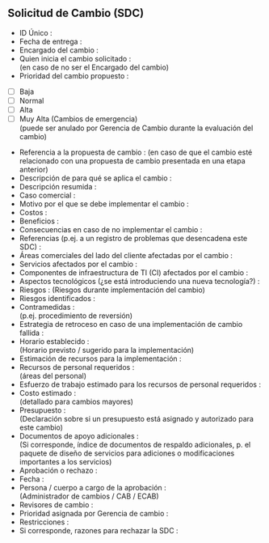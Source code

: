 ## Solicitud de Cambio (SDC)

* ID Único :  
* Fecha de entrega :  
* Encargado del cambio :  
* Quien inicia el cambio solicitado :  
    (en caso de no ser el Encargado del cambio)  
* Prioridad del cambio propuesto :
 - [ ] Baja  
 - [ ] Normal    
 - [ ] Alta  
 - [ ] Muy Alta (Cambios de emergencia)  
    (puede ser anulado por Gerencia de Cambio durante la evaluación del cambio)
* Referencia a la propuesta de cambio :
    (en caso de que el cambio esté relacionado con una propuesta de cambio presentada en una etapa anterior)
* Descripción de para qué se aplica el cambio :  
* Descripción resumida :  
* Caso comercial :  
* Motivo por el que se debe implementar el cambio :  
* Costos :  
* Beneficios :  
* Consecuencias en caso de no implementar el cambio :  
* Referencias (p.ej. a un registro de problemas que desencadena este SDC) :  
* Áreas comerciales del lado del cliente afectadas por el cambio :  
* Servicios afectados por el cambio :  
* Componentes de infraestructura de TI (CI) afectados por el cambio :  
* Aspectos tecnológicos (¿se está introduciendo una nueva tecnología?) :  
* Riesgos : 
    (Riesgos durante implementación del cambio)
* Riesgos identificados :  
* Contramedidas :  
    (p.ej. procedimiento de reversión)  
* Estrategia de retroceso en caso de una implementación de cambio fallida :  
* Horario establecido :  
    (Horario previsto / sugerido para la implementación)  
* Estimación de recursos para la implementación :  
* Recursos de personal requeridos :  
    (áreas del personal)  
* Esfuerzo de trabajo estimado para los recursos de personal requeridos :  
* Costo estimado :  
    (detallado para cambios mayores)  
* Presupuesto :  
    (Declaración sobre si un presupuesto está asignado y autorizado para este cambio)  
* Documentos de apoyo adicionales :  
    (Si corresponde, índice de documentos de respaldo adicionales, p. el paquete de diseño de servicios para adiciones o modificaciones importantes a los servicios)  
* Aprobación o rechazo :  
* Fecha :  
* Persona / cuerpo a cargo de la aprobación  :  
    (Administrador de cambios / CAB / ECAB)  
* Revisores de cambio :  
* Prioridad asignada por Gerencia de cambio :  
* Restricciones :  
* Si corresponde, razones para rechazar la SDC :
